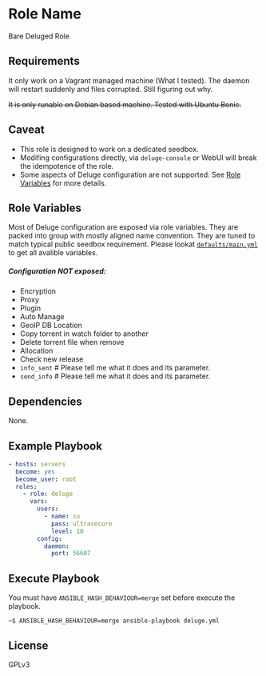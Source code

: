 Role Name
=========

Bare Deluged Role

Requirements
------------

It only work on a Vagrant managed machine (What I tested). The daemon will restart suddenly and files corrupted. Still figuring out why.

~~It is only runable on Debian based machine. Tested with Ubuntu Bonic.~~

Caveat
------

- This role is designed to work on a dedicated seedbox.
- Modifing configurations directly, via `deluge-console` or WebUI will break the idempotence of the role.
- Some aspects of Deluge configuration are not supported. See [Role Variables](#role-variables) for more details.

Role Variables
--------------

Most of Deluge configuration are exposed via role variables. They are packed into group with mostly aligned name convention. They are tuned to match typical public seedbox requirement. Please lookat [`defaults/main.yml`](defaults/main.yml) to get all avalible variables.

##### Configuration NOT exposed:
  - Encryption
  - Proxy
  - Plugin
  - Auto Manage
  - GeoIP DB Location
  - Copy torrent in watch folder to another
  - Delete torrent file when remove
  - Allocation
  - Check new release
  - `info_sent` # Please tell me what it does and its parameter.
  - `send_info` # Please tell me what it does and its parameter.

Dependencies
------------

None.

Example Playbook
----------------

```yml
- hosts: servers
  become: yes
  become_user: root
  roles:
    - role: deluge
      vars:
        users:
          - name: su
            pass: ultrasecure
            level: 10
        config:
          daemon:
            port: 56607
```

Execute Playbook
----------------

You must have `ANSIBLE_HASH_BEHAVIOUR=merge` set before execute the playbook.

```shell
~$ ANSIBLE_HASH_BEHAVIOUR=merge ansible-playbook deluge.yml
```

License
-------

GPLv3



